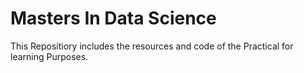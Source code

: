 # Masters In Data Science

This Repositiory includes the resources and code of the Practical for learning Purposes.